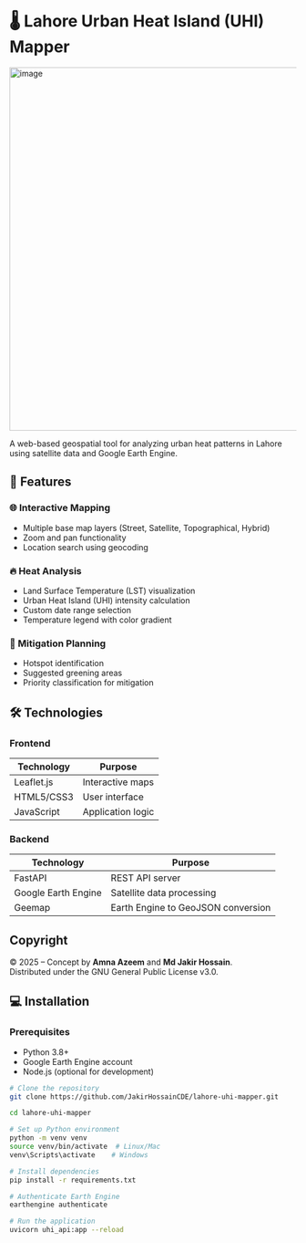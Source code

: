 # 🌡️ Lahore Urban Heat Island (UHI) Mapper

<img width="1366" height="637" alt="image" src="https://github.com/user-attachments/assets/a3dfde86-95f3-4373-bd21-00e01d8beff8" />

A web-based geospatial tool for analyzing urban heat patterns in Lahore using satellite data and Google Earth Engine.

## 🚀 Features

### 🌐 Interactive Mapping
- Multiple base map layers (Street, Satellite, Topographical, Hybrid)
- Zoom and pan functionality
- Location search using geocoding

### 🔥 Heat Analysis
- Land Surface Temperature (LST) visualization
- Urban Heat Island (UHI) intensity calculation
- Custom date range selection
- Temperature legend with color gradient

### 🌿 Mitigation Planning
- Hotspot identification
- Suggested greening areas
- Priority classification for mitigation

## 🛠️ Technologies

### Frontend
| Technology | Purpose |
|------------|---------|
| Leaflet.js | Interactive maps |
| HTML5/CSS3 | User interface |
| JavaScript | Application logic |

### Backend
| Technology | Purpose |
|------------|---------|
| FastAPI | REST API server |
| Google Earth Engine | Satellite data processing |
| Geemap | Earth Engine to GeoJSON conversion |

## Copyright
© 2025 – Concept by **Amna Azeem** and **Md Jakir Hossain**.  
Distributed under the GNU General Public License v3.0.


## 💻 Installation

### Prerequisites
- Python 3.8+
- Google Earth Engine account
- Node.js (optional for development)

```bash
# Clone the repository
git clone https://github.com/JakirHossainCDE/lahore-uhi-mapper.git

cd lahore-uhi-mapper

# Set up Python environment
python -m venv venv
source venv/bin/activate  # Linux/Mac
venv\Scripts\activate    # Windows

# Install dependencies
pip install -r requirements.txt

# Authenticate Earth Engine
earthengine authenticate

# Run the application
uvicorn uhi_api:app --reload


